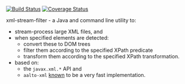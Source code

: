 [![Build Status](https://travis-ci.org/marccarre/xml-stream-filter.png?branch=master)](https://travis-ci.org/marccarre/xml-stream-filter) [![Coverage Status](https://coveralls.io/repos/marccarre/xml-stream-filter/badge.png)](https://coveralls.io/r/marccarre/xml-stream-filter)

xml-stream-filter - a Java and command line utility to:

  - stream-process large XML files, and
  - when specified elements are detected:
    - convert these to DOM trees
    - filter them according to the specified XPath predicate
    - transform them according to the specified XPath transformation.
  - based on:
    -  the `javax.xml.*` API and 
    - `aalto-xml` [known](https://github.com/eishay/jvm-serializers/wiki) to be a very fast implementation.
